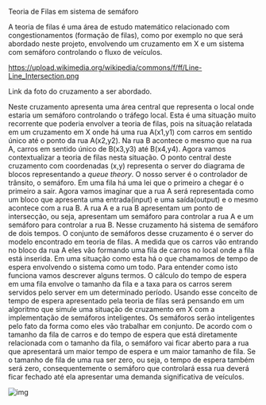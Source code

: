 Teoria de Filas em sistema de semáforo

 

A teoria de filas é uma área de estudo matemático relacionado com congestionamentos (formação de filas), como por exemplo no que será abordado neste projeto, envolvendo um cruzamento em X e um sistema com semáforo controlando o fluxo de veículos. 

https://upload.wikimedia.org/wikipedia/commons/f/ff/Line-Line_Intersection.png

Link da foto do cruzamento a ser abordado.

Neste cruzamento apresenta uma área central que representa o local onde estaria um semáforo controlando o tráfego local. Esta é uma situação muito recorrente que poderia envolver a teoria de filas, pois na situação relatada em um cruzamento em X onde há uma rua A(x1,y1) com carros em sentido único até o ponto da rua A(x2,y2). Na rua B acontece o mesmo que na rua A, carros em sentido único de B(x3,y3) até B(x4,y4). Agora vamos contextualizar a teoria de filas nesta situação. O ponto central deste cruzamento com coordenadas (x,y) representa o server do diagrama de blocos representando a *queue theory*. O nosso server é o controlador de trânsito, o semáforo.  Em uma fila há uma lei que o primeiro a chegar é o primeiro a sair. Agora vamos imaginar que a rua A será representada como um bloco que apresenta uma entrada(input) e uma saída(output) e o mesmo acontece com a rua B. A rua A e a rua B apresentam um ponto de intersecção, ou seja, apresentam um semáforo para controlar a rua A e um semáforo para controlar a rua B. Nesse cruzamento há sistema de semáforo de dois tempos. O conjunto de semáforos desse cruzamento é o server do modelo encontrado em teoria de filas. A medida que os carros vão entrando no bloco da rua A eles vão formando uma fila de carros no local onde a fila está inserida. Em uma situação como esta há o que chamamos de tempo de espera envolvendo o sistema como um todo. Para entender como isto funciona vamos descrever alguns termos. O cálculo do tempo de espera em uma fila envolve o tamanho da fila e a taxa para os carros serem servidos pelo server em um determinado período. Usando esse conceito de tempo de espera apresentado pela teoria de filas será pensando em um algoritmo que simule uma situação de cruzamento em X com a implementação de semáforos inteligentes. Os semáforos serão inteligentes pelo fato da forma como eles vão trabalhar em conjunto. De acordo com o tamanho da fila de carros e do tempo de espera que está diretamente relacionada com o tamanho da fila, o semáforo vai ficar aberto para a rua que apresentará um maior tempo de espera e um maior tamanho de fila. Se o tamanho de fila de uma rua ser zero, ou seja, o tempo de espera também será zero, consequentemente o semáforo que controlará essa rua deverá ficar fechado até ela apresentar uma demanda significativa de veículos.

![img](file:///C:/Users/LENOVO/AppData/Local/Temp/msohtmlclip1/01/clip_image003.png)
